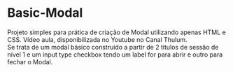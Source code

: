 # Basic-Modal
Projeto simples para prática de criação de Modal utilizando apenas HTML e CSS. Vídeo aula, disponibilizada no Youtube no Canal Thulum.<br>
Se trata de um modal básico construido a partir de 2 titulos de sessão de nível 1 e um input type checkbox tendo um label for para abrir e outro para fechar o Modal.
